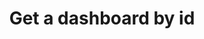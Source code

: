 ---
title: Get a dashboard by id
api:
  file: bazel-binopenapiopenapiopenapiopenapi.swagger.json
  operationId: GetDashboard
hidden: false
---